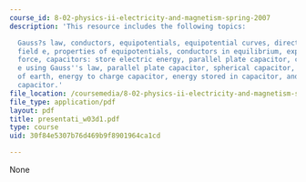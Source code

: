 ```yaml
---
course_id: 8-02-physics-ii-electricity-and-magnetism-spring-2007
description: 'This resource includes the following topics:

  Gauss?s law, conductors, equipotentials, equipotential curves, direction of electric
  field e, properties of equipotentials, conductors in equilibrium, expt. 2: electrostatic
  force, capacitors: store electric energy, parallel plate capacitor, calculating
  e using Gauss''s law, parallel plate capacitor, spherical capacitor, capacitance
  of earth, energy to charge capacitor, energy stored in capacitor, and dissectible
  capacitor.'
file_location: /coursemedia/8-02-physics-ii-electricity-and-magnetism-spring-2007/30f84e5307b76d469b9f8901964ca1cd_presentati_w03d1.pdf
file_type: application/pdf
layout: pdf
title: presentati_w03d1.pdf
type: course
uid: 30f84e5307b76d469b9f8901964ca1cd

---
```

None